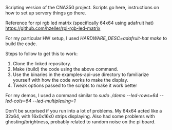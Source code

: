 Scripting version of the CNA350 project. Scripts go here, instructions on how to set up servery things go there.

Reference for rpi rgb led matrix (specifically 64x64 using adafruit hat) https://github.com/hzeller/rpi-rgb-led-matrix

For my particular HW setup, I used *HARDWARE_DESC=adafruit-hat make* to build the code.

Steps to follow to get this to work:
1. Clone the linked repository.
2. Make (build) the code using the above command.
3. Use the binaries in the examples-api-use directory to familiarize yourself with how the code works to make the display.
4. Tweak options passed to the scripts to make it work better

For my demos, I used a command similar to *sudo ./demo --led-rows=64 --led-cols=64 --led-multiplexing=1*

Don't be surprised if you run into a lot of problems. My 64x64 acted like a 32x64, with 16x0x16x0 strips displaying.
Also had some problems with ghosting/brightness, probably related to random noise on the pi board.
